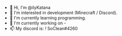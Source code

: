 - 👋 Hi, I'm @ilyKatana
- 👀 I'm interested in development (Minecraft / Discord).
- 🌱 I'm currently learning programming.
- 💞️ I'm currently working on -
- 📫 My discord is: ! SoClean#4260

